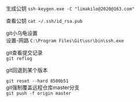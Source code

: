 生成公钥
`ssh-keygen.exe -C "limakilo@2020@163.com"`  

查看公钥
`cat ~/.ssh/id_rsa.pub
`  

git小乌龟设置   
设置-网路
`C:\Program Files\Git\usr\bin\ssh.exe`  

git查看提交记录  
`
git reflog
`  

git回退到某个版本   

`
git reset --hard 8500b51
`  
git强制覆盖远程仓库master分支  
`
 git push -f origin master
`
